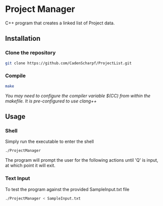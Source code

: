 # Project Manager

C++ program that creates a linked list of Project data.

## Installation
### Clone the repository
```bash
git clone https://github.com/CadenScharpf/ProjectList.git
```
### Compile
```bash
make
```
_You may need to configure the compiler variable $(CC) from within the makefile. It is pre-configured to use clang++_

## Usage
### Shell
Simply run the executable to enter the shell
```bash
./ProjectManager
```
The program will prompt the user for the following actions until 'Q' is input, at which point it will exit. 

### Text Input
To test the program against the provided SampleInput.txt file
```bash
./ProjectManager < SampleInput.txt
```